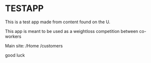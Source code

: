 # TESTAPP

This is a test app made from content found on the U. 

This app is meant to be used as a weightloss competition between co-workers

Main site:
/Home
/customers


good luck
